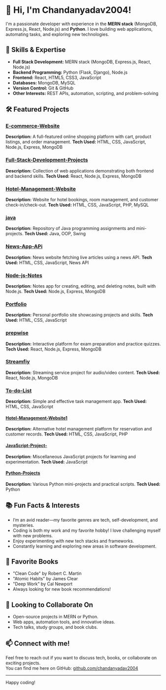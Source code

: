 # 👋 Hi, I'm Chandanyadav2004!

I'm a passionate developer with experience in the **MERN stack** (MongoDB, Express.js, React, Node.js) and **Python**. I love building web applications, automating tasks, and exploring new technologies.

## 🚀 Skills & Expertise
- **Full Stack Development:** MERN stack (MongoDB, Express.js, React, Node.js)
- **Backend Programming:** Python (Flask, Django), Node.js
- **Frontend:** React, HTML5, CSS3, JavaScript
- **Databases:** MongoDB, MySQL
- **Version Control:** Git & GitHub
- **Other Interests:** REST APIs, automation, scripting, and problem-solving

## 🛠️ Featured Projects

### [E-commerce-Website](https://github.com/chandanyadav2004/E-commerce-Website)
**Description:** A full-featured online shopping platform with cart, product listings, and order management.
**Tech Used:** HTML, CSS, JavaScript, Node.js, Express, MongoDB

### [Full-Stack-Development-Projects](https://github.com/chandanyadav2004/Full-Stack-Development-Projects)
**Description:** Collection of web applications demonstrating both frontend and backend skills.
**Tech Used:** React, Node.js, Express, MongoDB

### [Hotel-Management-Website](https://github.com/chandanyadav2004/Hotel-Management-Website)
**Description:** Website for hotel bookings, room management, and customer check-in/check-out.
**Tech Used:** HTML, CSS, JavaScript, PHP, MySQL

### [java](https://github.com/chandanyadav2004/java)
**Description:** Repository of Java programming assignments and mini-projects.
**Tech Used:** Java, OOP, Swing

### [News-App-APi](https://github.com/chandanyadav2004/News-App-APi)
**Description:** News website fetching live articles using a news API.
**Tech Used:** HTML, CSS, JavaScript, News API

### [Node-js-Notes](https://github.com/chandanyadav2004/Node-js-Notes)
**Description:** Notes app for creating, editing, and deleting notes, built with Node.js.
**Tech Used:** Node.js, Express, MongoDB

### [Portfolio](https://github.com/chandanyadav2004/Portfolio)
**Description:** Personal portfolio site showcasing projects and skills.
**Tech Used:** HTML, CSS, JavaScript

### [prepwise](https://github.com/chandanyadav2004/prepwise)
**Description:** Interactive platform for exam preparation and practice quizzes.
**Tech Used:** React, Node.js, Express, MongoDB

### [Streamfiy](https://github.com/chandanyadav2004/Streamfiy)
**Description:** Streaming service project for audio/video content.
**Tech Used:** React, Node.js, MongoDB

### [To-do-List](https://github.com/chandanyadav2004/To-do-List)
**Description:** Simple and effective task management app.
**Tech Used:** HTML, CSS, JavaScript

#### [Hotel-Management-Website1](https://github.com/chandanyadav2004/hotel-management-website1)
**Description:** Alternative hotel management platform for reservation and customer records.
**Tech Used:** HTML, CSS, JavaScript, PHP

#### [JavaScript-Project-](https://github.com/chandanyadav2004/JavaScript-Project-)
**Description:** Miscellaneous JavaScript projects for learning and experimentation.
**Tech Used:** JavaScript

#### [Python-Projects](https://github.com/chandanyadav2004/Python-Projects)
**Description:** Various Python mini-projects and practical scripts.
**Tech Used:** Python


## 📚 Fun Facts & Interests
- I’m an avid reader—my favorite genres are tech, self-development, and mysteries.
- Coding is both my work and my favorite hobby! I love challenging myself with new problems.
- Enjoy experimenting with new tech stacks and frameworks.
- Constantly learning and exploring new areas in software development.

## 📖 Favorite Books
- "Clean Code" by Robert C. Martin
- "Atomic Habits" by James Clear
- "Deep Work" by Cal Newport
- Always looking for new book recommendations!

## 🤝 Looking to Collaborate On
- Open-source projects in MERN or Python.
- Web apps, automation tools, and innovative ideas.
- Tech talks, study groups, and book clubs.

## 📫 Connect with me!
Feel free to reach out if you want to discuss tech, books, or collaborate on exciting projects.  
You can find me here on GitHub: [github.com/chandanyadav2004](https://github.com/chandanyadav2004)

---

Happy coding!


